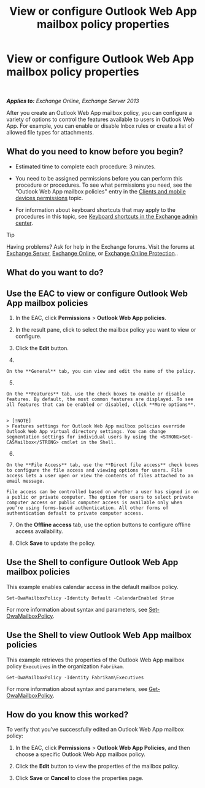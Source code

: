 ﻿---
title: 'View or configure Outlook Web App mailbox policy properties'
TOCTitle: View or configure Outlook Web App mailbox policy properties
ms:assetid: be012ffe-8fdb-4fb7-aebd-78b3a55593fa
ms:mtpsurl: https://technet.microsoft.com/en-us/library/Dd351097(v=EXCHG.150)
ms:contentKeyID: 49315254
ms.date: 12/10/2017
mtps_version: v=EXCHG.150
---

# View or configure Outlook Web App mailbox policy properties

 

_**Applies to:** Exchange Online, Exchange Server 2013_


After you create an Outlook Web App mailbox policy, you can configure a variety of options to control the features available to users in Outlook Web App. For example, you can enable or disable Inbox rules or create a list of allowed file types for attachments.

## What do you need to know before you begin?

  - Estimated time to complete each procedure: 3 minutes.

  - You need to be assigned permissions before you can perform this procedure or procedures. To see what permissions you need, see the "Outlook Web App mailbox policies" entry in the [Clients and mobile devices permissions](clients-and-mobile-devices-permissions-exchange-2013-help.md) topic.

  - For information about keyboard shortcuts that may apply to the procedures in this topic, see [Keyboard shortcuts in the Exchange admin center](keyboard-shortcuts-in-the-exchange-admin-center-exchange-online-protection-help.md).


> [!TIP]
> Having problems? Ask for help in the Exchange forums. Visit the forums at <A href="https://go.microsoft.com/fwlink/p/?linkid=60612">Exchange Server</A>, <A href="https://go.microsoft.com/fwlink/p/?linkid=267542">Exchange Online</A>, or <A href="https://go.microsoft.com/fwlink/p/?linkid=285351">Exchange Online Protection</A>..



## What do you want to do?

## Use the EAC to view or configure Outlook Web App mailbox policies

1.  In the EAC, click **Permissions** \> **Outlook Web App policies**.

2.  In the result pane, click to select the mailbox policy you want to view or configure.

3.  Click the **Edit** button.

4.  
    
    On the **General** tab, you can view and edit the name of the policy.

5.  
    
    On the **Features** tab, use the check boxes to enable or disable features. By default, the most common features are displayed. To see all features that can be enabled or disabled, click **More options**.
    

    > [!NOTE]
    > Features settings for Outlook Web App mailbox policies override Outlook Web App virtual directory settings. You can change segmentation settings for individual users by using the <STRONG>Set-CASMailbox</STRONG> cmdlet in the Shell.



6.  
    
    On the **File Access** tab, use the **Direct file access** check boxes to configure the file access and viewing options for users. File access lets a user open or view the contents of files attached to an email message.
    
    File access can be controlled based on whether a user has signed in on a public or private computer. The option for users to select private computer access or public computer access is available only when you’re using forms-based authentication. All other forms of authentication default to private computer access.

7.  On the **Offline access** tab, use the option buttons to configure offline access availability.

8.  Click **Save** to update the policy.

## Use the Shell to configure Outlook Web App mailbox policies

This example enables calendar access in the default mailbox policy.

    Set-OwaMailboxPolicy -Identity Default -CalendarEnabled $true

For more information about syntax and parameters, see [Set-OwaMailboxPolicy](https://technet.microsoft.com/en-us/library/dd297989\(v=exchg.150\)).

## Use the Shell to view Outlook Web App mailbox policies

This example retrieves the properties of the Outlook Web App mailbox policy `Executives` in the organization `Fabrikam`.

    Get-OwaMailboxPolicy -Identity Fabrikam\Executives

For more information about syntax and parameters, see [Get-OwaMailboxPolicy](https://technet.microsoft.com/en-us/library/dd351095\(v=exchg.150\)).

## How do you know this worked?

To verify that you’ve successfully edited an Outlook Web App mailbox policy:

1.  In the EAC, click **Permissions** \> **Outlook Web App Policies**, and then choose a specific Outlook Web App mailbox policy.

2.  Click the **Edit** button to view the properties of the mailbox policy.

3.  Click **Save** or **Cancel** to close the properties page.

